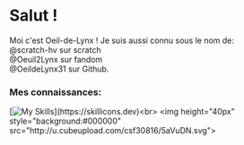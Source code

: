 <html>

<h1>Salut !</h1>

Moi c'est Oeil-de-Lynx !
Je suis aussi connu sous le nom de: <br>
@scratch-hv sur scratch <br>
@Oeuil2Lynx sur fandom <br>
@OeildeLynx31 sur Github.<br>

<h3>Mes connaissances:</h3>

[![My Skills](https://skillicons.dev/icons?i=html,css,arduino,github,linux,raspberrypi,wordpress,)](https://skillicons.dev)<br>
<img height="40px" style="background:#000000" src="http://u.cubeupload.com/csf30816/5aVuDN.svg">
  
</html>


